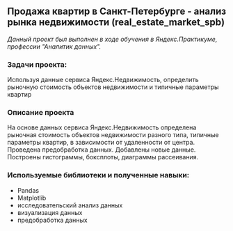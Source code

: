 ## Продажа квартир в Санкт-Петербурге - анализ рынка недвижимости (real_estate_market_spb)
*Данный проект был выполнен в ходе обучения в Яндекс.Практикуме, профессии "Аналитик данных".*
### Задачи проекта:
Используя данные сервиса Яндекс.Недвижимость, определить рыночную стоимость объектов недвижимости и типичные параметры квартир
### Описание проекта
На основе данных сервиса Яндекс.Недвижимость определена рыночная стоимость объектов недвижимости разного типа, типичные параметры квартир, в зависимости от удаленности от центра. Проведена предобработка данных. Добавлены новые данные. Построены гистограммы, боксплоты, диаграммы рассеивания.
### Используемые библиотеки и полученные навыки:
 - Pandas
 - Matplotlib
 - исследовательский анализ данных
 - визуализация данных
 - предобработка данных
